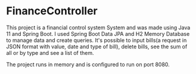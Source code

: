 # FinanceController

This project is a financial control system System and was made using Java 11 and Spring Boot. I used Spring Boot Data JPA and H2 Memory Database to manage data and create queries.
It's possible to input bills(a request in JSON format with value, date and type of bill), delete bills, see the sum of all or by type and see a list of them.

The project runs in memory and is configured to run on port 8080.
